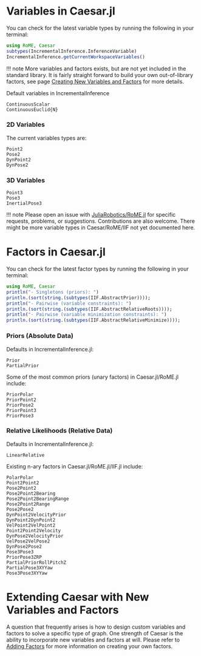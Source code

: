 # Variables in Caesar.jl

You can check for the latest variable types by running the following in your terminal:

```julia
using RoME, Caesar
subtypes(IncrementalInference.InferenceVariable)
IncrementalInference.getCurrentWorkspaceVariables()
```

!!! note
    More variables and factors exists, but are not yet included in the standard library.  It is fairly straight forward to build your own out-of-library factors, see page [Creating New Variables and Factors](@ref) for more details.

Default variables in IncrementalInference

```@docs
ContinuousScalar
ContinuousEuclid{N}
```

### 2D Variables

The current variables types are:
```@docs
Point2
Pose2
DynPoint2
DynPose2
```

### 3D Variables

```@docs
Point3
Pose3
InertialPose3
```

!!! note
    Please open an issue with [JuliaRobotics/RoME.jl](http://www.github.com/JuliaRobotics/RoME.jl) for specific requests, problems, or suggestions.  Contributions are also welcome.  There might be more variable types in Caesar/RoME/IIF not yet documented here.

# Factors in Caesar.jl

You can check for the latest factor types by running the following in your terminal:

```julia
using RoME, Caesar
println("- Singletons (priors): ")
println.(sort(string.(subtypes(IIF.AbstractPrior))));
println("- Pairwise (variable constraints): ")
println.(sort(string.(subtypes(IIF.AbstractRelativeRoots))));
println("- Pairwise (variable minimization constraints): ")
println.(sort(string.(subtypes(IIF.AbstractRelativeMinimize))));
```

### Priors (Absolute Data)

Defaults in IncrementalInference.jl:
```@docs
Prior
PartialPrior
```

Some of the most common priors (unary factors) in Caesar.jl/RoME.jl include:
```@docs
PriorPolar
PriorPoint2
PriorPose2
PriorPoint3
PriorPose3
```

### Relative Likelihoods (Relative Data)

Defaults in IncrementalInference.jl:
```@docs
LinearRelative
```

Existing n-ary factors in Caesar.jl/RoME.jl/IIF.jl include:
```@docs
PolarPolar
Point2Point2
Pose2Point2
Pose2Point2Bearing
Pose2Point2BearingRange
Pose2Point2Range
Pose2Pose2
DynPoint2VelocityPrior
DynPoint2DynPoint2
VelPoint2VelPoint2
Point2Point2Velocity
DynPose2VelocityPrior
VelPose2VelPose2
DynPose2Pose2
Pose3Pose3
PriorPose3ZRP
PartialPriorRollPitchZ
PartialPose3XYYaw
Pose3Pose3XYYaw
```

# Extending Caesar with New Variables and Factors

A question that frequently arises is how to design custom variables and factors to solve a specific type of graph. One strength of Caesar is the ability to incorporate new variables and factors at will. Please refer to [Adding Factors](../examples/adding_variables_factors.md) for more information on creating your own factors.
